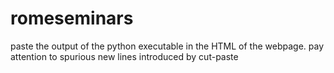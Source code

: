 # romeseminars

paste the output of the python executable in the HTML of the webpage.
pay attention to spurious new lines introduced by cut-paste
